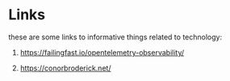 # Links 

these are some links to informative things related to technology:

1. https://failingfast.io/opentelemetry-observability/

2. https://conorbroderick.net/
